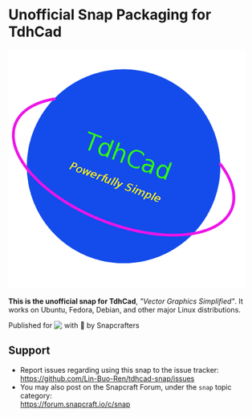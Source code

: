 # Unofficial Snap Packaging for TdhCad
<!--
	Use the Staticaly service for easy access to in-repo pictures:
	https://www.staticaly.com/
-->
![(Placeholder) Icon of TdhCad](gui/tdhcad.png "(Placeholder) Icon of TdhCad")

**This is the unofficial snap for TdhCad**, *"Vector Graphics Simplified"*. It works on Ubuntu, Fedora, Debian, and other major Linux distributions.

<!-- Uncomment and modify this when you are provided a build status badge
[![Build Status Badge of the `tdhcad` Snap](https://build.snapcraft.io/badge/Lin-Buo-Ren/tdhcad-snap.svg "Build Status of the `tdhcad` snap")](https://build.snapcraft.io/user/Lin-Buo-Ren/tdhcad)
-->

<!-- Uncomment and modify this when you have a screenshot
![Screenshot of the Snapped Application](local/screenshots/screenshot.png "Screenshot of the Snapped Application")
-->

Published for <img src="http://anything.codes/slack-emoji-for-techies/emoji/tux.png" align="top" width="24" /> with 💝 by Snapcrafters

<!-- Uncomment and modify this when you have published the snap to the Snap Store
## Installation
([Don't have snapd installed?](https://snapcraft.io/docs/core/install))

### In a Terminal
    # Install the snap #
    sudo snap install --channel=edge --devmode tdhcad
    #sudo snap install --channel=beta tdhcad
    #sudo snap install tdhcad
    
    # Connect the snap to essential security confinement interfaces #
    ## (Proper reasoning for connecting _plug_name_) ##
    sudo snap connect tdhcad:_plug_name_
    
    # Connect the snap to optional security confinement interfaces #
    ## (Proper reasoning for connecting _plug_name_) ##
    sudo snap connect tdhcad:_plug_name_
    
    # Launch the application #
    tdhcad
    snap run tdhcad # If you have another existing installation

### The Graphical Way
[![Get it from the Snap Store](https://snapcraft.io/static/images/badges/en/snap-store-black.svg)](https://snapcraft.io/tdhcad)
-->

<!-- Uncomment when you have test results
## What is Working
* [A list of functionallities that are verified working]

## What is NOT Working...yet 
Check out the [issue tracker](https://github.com/Lin-Buo-Ren/tdhcad-snap/issues) for known issues.
-->

## Support
* Report issues regarding using this snap to the issue tracker:  
  <https://github.com/Lin-Buo-Ren/tdhcad-snap/issues>
* You may also post on the Snapcraft Forum, under the `snap` topic category:  
  <https://forum.snapcraft.io/c/snap>

